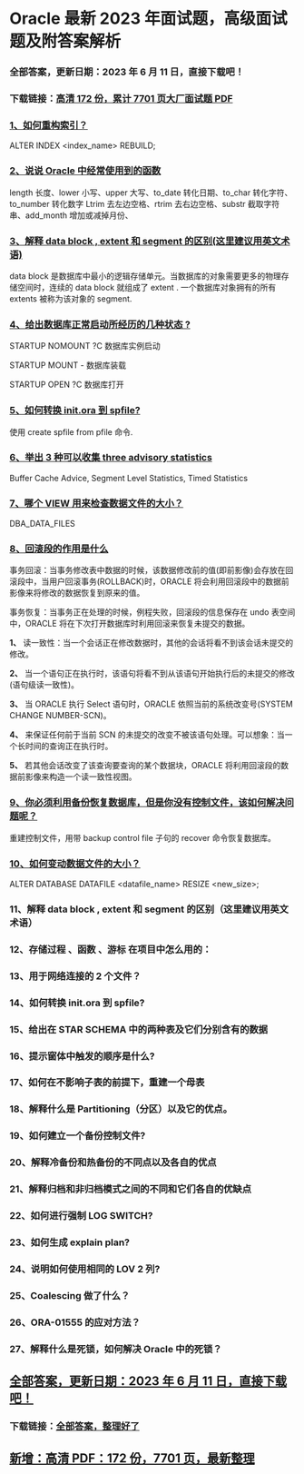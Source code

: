 # Oracle 最新 2023 年面试题，高级面试题及附答案解析

### 全部答案，更新日期：2023 年 6 月 11 日，直接下载吧！

### 下载链接：[高清 172 份，累计 7701 页大厂面试题 PDF](https://gitlab.gaorta.com/devteam/learning-journey/study-materials-collection/-/tree/master/docs/index.md)

### [1、如何重构索引？](https://gitlab.gaorta.com/devteam/learning-journey/study-materials-collection/-/tree/master/docs/Oracle/Oracle最新2021年面试题，高级面试题及附答案解析.md#1如何重构索引)

ALTER INDEX <index_name> REBUILD;

### [2、说说 Oracle 中经常使用到的函数](https://gitlab.gaorta.com/devteam/learning-journey/study-materials-collection/-/tree/master/docs/Oracle/Oracle最新2021年面试题，高级面试题及附答案解析.md#2说说oracle中经常使用到的函数)

length 长度、lower 小写、upper 大写、to_date 转化日期、to_char 转化字符、to_number 转化数字 Ltrim 去左边空格、rtrim 去右边空格、substr 截取字符串、add_month 增加或减掉月份、

### [3、解释 data block , extent 和 segment 的区别(这里建议用英文术语)](https://gitlab.gaorta.com/devteam/learning-journey/study-materials-collection/-/tree/master/docs/Oracle/Oracle最新2021年面试题，高级面试题及附答案解析.md#3解释data-block-,-extent-和-segment的区别这里建议用英文术语)

data block 是数据库中最小的逻辑存储单元。当数据库的对象需要更多的物理存储空间时，连续的 data block 就组成了 extent . 一个数据库对象拥有的所有 extents 被称为该对象的 segment.

### [4、给出数据库正常启动所经历的几种状态 ?](https://gitlab.gaorta.com/devteam/learning-journey/study-materials-collection/-/tree/master/docs/Oracle/Oracle最新2021年面试题，高级面试题及附答案解析.md#4给出数据库正常启动所经历的几种状态-)

STARTUP NOMOUNT ?C 数据库实例启动

STARTUP MOUNT - 数据库装载

STARTUP OPEN ?C 数据库打开

### [5、如何转换 init.ora 到 spfile?](https://gitlab.gaorta.com/devteam/learning-journey/study-materials-collection/-/tree/master/docs/Oracle/Oracle最新2021年面试题，高级面试题及附答案解析.md#5如何转换initora到spfile)

使用 create spfile from pfile 命令.

### [6、举出 3 种可以收集 three advisory statistics](https://gitlab.gaorta.com/devteam/learning-journey/study-materials-collection/-/tree/master/docs/Oracle/Oracle最新2021年面试题，高级面试题及附答案解析.md#6举出3种可以收集three-advisory-statistics)

Buffer Cache Advice, Segment Level Statistics, Timed Statistics

### [7、哪个 VIEW 用来检查数据文件的大小？](https://gitlab.gaorta.com/devteam/learning-journey/study-materials-collection/-/tree/master/docs/Oracle/Oracle最新2021年面试题，高级面试题及附答案解析.md#7哪个view用来检查数据文件的大小)

DBA_DATA_FILES

### [8、回滚段的作用是什么](https://gitlab.gaorta.com/devteam/learning-journey/study-materials-collection/-/tree/master/docs/Oracle/Oracle最新2021年面试题，高级面试题及附答案解析.md#8回滚段的作用是什么)

事务回滚：当事务修改表中数据的时候，该数据修改前的值(即前影像)会存放在回滚段中，当用户回滚事务(ROLLBACK)时，ORACLE 将会利用回滚段中的数据前影像来将修改的数据恢复到原来的值。

事务恢复：当事务正在处理的时候，例程失败，回滚段的信息保存在 undo 表空间中，ORACLE 将在下次打开数据库时利用回滚来恢复未提交的数据。

**1、** 读一致性：当一个会话正在修改数据时，其他的会话将看不到该会话未提交的修改。

**2、** 当一个语句正在执行时，该语句将看不到从该语句开始执行后的未提交的修改(语句级读一致性)。

**3、** 当 ORACLE 执行 Select 语句时，ORACLE 依照当前的系统改变号(SYSTEM CHANGE NUMBER-SCN)。

**4、** 来保证任何前于当前 SCN 的未提交的改变不被该语句处理。可以想象：当一个长时间的查询正在执行时。

**5、** 若其他会话改变了该查询要查询的某个数据块，ORACLE 将利用回滚段的数据前影像来构造一个读一致性视图。

### [9、你必须利用备份恢复数据库，但是你没有控制文件，该如何解决问题呢？](https://gitlab.gaorta.com/devteam/learning-journey/study-materials-collection/-/tree/master/docs/Oracle/Oracle最新2021年面试题，高级面试题及附答案解析.md#9你必须利用备份恢复数据库但是你没有控制文件该如何解决问题呢)

重建控制文件，用带 backup control file 子句的 recover 命令恢复数据库。

### [10、如何变动数据文件的大小？](https://gitlab.gaorta.com/devteam/learning-journey/study-materials-collection/-/tree/master/docs/Oracle/Oracle最新2021年面试题，高级面试题及附答案解析.md#10如何变动数据文件的大小)

ALTER DATABASE DATAFILE <datafile_name> RESIZE <new_size>;

### 11、解释 data block , extent 和 segment 的区别（这里建议用英文术语）

### 12、存储过程 、函数 、游标 在项目中怎么用的：

### 13、用于网络连接的 2 个文件？

### 14、如何转换 init.ora 到 spfile?

### 15、给出在 STAR SCHEMA 中的两种表及它们分别含有的数据

### 16、提示窗体中触发的顺序是什么?

### 17、如何在不影响子表的前提下，重建一个母表

### 18、解释什么是 Partitioning（分区）以及它的优点。

### 19、如何建立一个备份控制文件?

### 20、解释冷备份和热备份的不同点以及各自的优点

### 21、解释归档和非归档模式之间的不同和它们各自的优缺点

### 22、如何进行强制 LOG SWITCH?

### 23、如何生成 explain plan?

### 24、说明如何使用相同的 LOV 2 列?

### 25、Coalescing 做了什么？

### 26、ORA-01555 的应对方法？

### 27、解释什么是死锁，如何解决 Oracle 中的死锁？

## [全部答案，更新日期：2023 年 6 月 11 日，直接下载吧！](https://gitlab.gaorta.com/devteam/learning-journey/study-materials-collection/-/tree/master/docs/daan.md)

### 下载链接：[全部答案，整理好了](https://gitlab.gaorta.com/devteam/learning-journey/study-materials-collection/-/tree/master/docs/daan.md)

## [新增：高清 PDF：172 份，7701 页，最新整理](https://gitlab.gaorta.com/devteam/learning-journey/study-materials-collection/-/tree/master/docs/daan.md)
